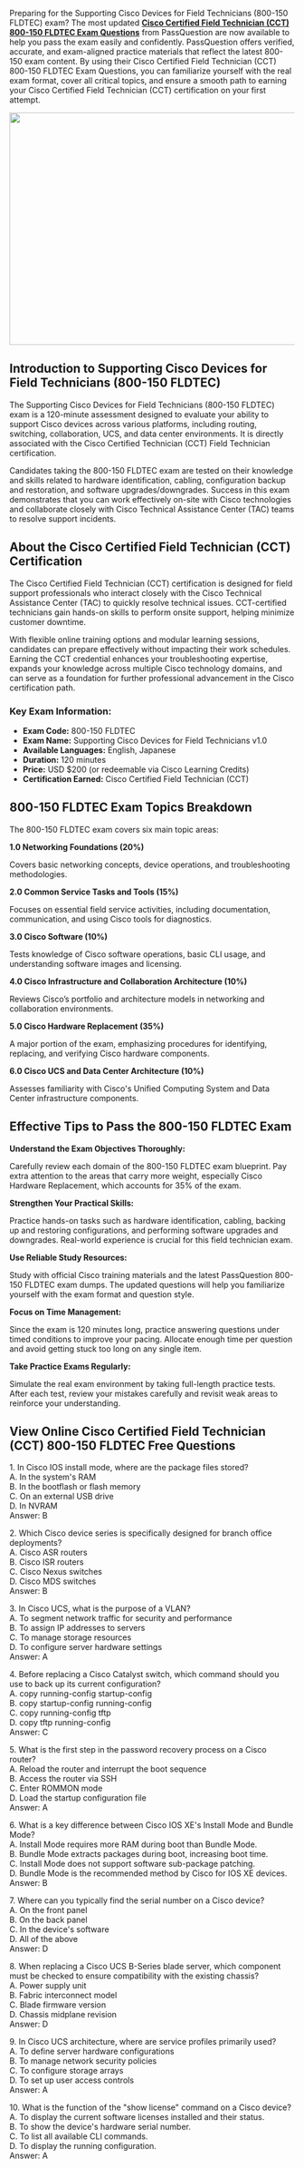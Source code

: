 <p>Preparing for the Supporting Cisco Devices for Field Technicians (800-150 FLDTEC) exam? The most updated <strong><a href="https://www.passquestion.com/800-150.html">Cisco Certified Field Technician (CCT) 800-150 FLDTEC Exam Questions</a></strong> from PassQuestion are now available to help you pass the exam easily and confidently. PassQuestion offers verified, accurate, and exam-aligned practice materials that reflect the latest 800-150 exam content. By using their Cisco Certified Field Technician (CCT) 800-150 FLDTEC Exam Questions, you can familiarize yourself with the real exam format, cover all critical topics, and ensure a smooth path to earning your Cisco Certified Field Technician (CCT) certification on your first attempt.</p>

<p><img alt="" src="https://www.passquestion.com/uploads/pqcom/images/20250429/2688404e7dcaab4f5fe49f39927166ff.png" style="height:410px; width:618px" /></p>

<h2><strong>Introduction to Supporting Cisco Devices for Field Technicians (800-150 FLDTEC)</strong></h2>

<p>The Supporting Cisco Devices for Field Technicians (800-150 FLDTEC) exam is a 120-minute assessment designed to evaluate your ability to support Cisco devices across various platforms, including routing, switching, collaboration, UCS, and data center environments. It is directly associated with the Cisco Certified Technician (CCT) Field Technician certification.</p>

<p>Candidates taking the 800-150 FLDTEC exam are tested on their knowledge and skills related to hardware identification, cabling, configuration backup and restoration, and software upgrades/downgrades. Success in this exam demonstrates that you can work effectively on-site with Cisco technologies and collaborate closely with Cisco Technical Assistance Center (TAC) teams to resolve support incidents.</p>

<h2><strong>About the Cisco Certified Field Technician (CCT) Certification</strong></h2>

<p>The Cisco Certified Field Technician (CCT) certification is designed for field support professionals who interact closely with the Cisco Technical Assistance Center (TAC) to quickly resolve technical issues. CCT-certified technicians gain hands-on skills to perform onsite support, helping minimize customer downtime.</p>

<p>With flexible online training options and modular learning sessions, candidates can prepare effectively without impacting their work schedules. Earning the CCT credential enhances your troubleshooting expertise, expands your knowledge across multiple Cisco technology domains, and can serve as a foundation for further professional advancement in the Cisco certification path.</p>

<h3><strong>Key Exam Information:</strong></h3>

<ul>
	<li><strong>Exam Code:</strong> 800-150 FLDTEC</li>
	<li><strong>Exam Name:</strong> Supporting Cisco Devices for Field Technicians v1.0</li>
	<li><strong>Available Languages:</strong> English, Japanese</li>
	<li><strong>Duration:</strong> 120 minutes</li>
	<li><strong>Price:</strong> USD $200 (or redeemable via Cisco Learning Credits)</li>
	<li><strong>Certification Earned:</strong> Cisco Certified Field Technician (CCT)</li>
</ul>

<h2><strong>800-150 FLDTEC Exam Topics Breakdown</strong></h2>

<p>The 800-150 FLDTEC exam covers six main topic areas:</p>

<p><strong>1.0 Networking Foundations (20%)</strong></p>

<p>Covers basic networking concepts, device operations, and troubleshooting methodologies.</p>

<p><strong>2.0 Common Service Tasks and Tools (15%)</strong></p>

<p>Focuses on essential field service activities, including documentation, communication, and using Cisco tools for diagnostics.</p>

<p><strong>3.0 Cisco Software (10%)</strong></p>

<p>Tests knowledge of Cisco software operations, basic CLI usage, and understanding software images and licensing.</p>

<p><strong>4.0 Cisco Infrastructure and Collaboration Architecture (10%)</strong></p>

<p>Reviews Cisco&rsquo;s portfolio and architecture models in networking and collaboration environments.</p>

<p><strong>5.0 Cisco Hardware Replacement (35%)</strong></p>

<p>A major portion of the exam, emphasizing procedures for identifying, replacing, and verifying Cisco hardware components.</p>

<p><strong>6.0 Cisco UCS and Data Center Architecture (10%)</strong></p>

<p>Assesses familiarity with Cisco&#39;s Unified Computing System and Data Center infrastructure components.</p>

<h2><strong>Effective Tips to Pass the 800-150 FLDTEC Exam</strong></h2>

<p><strong>Understand the Exam Objectives Thoroughly:</strong></p>

<p>Carefully review each domain of the 800-150 FLDTEC exam blueprint. Pay extra attention to the areas that carry more weight, especially Cisco Hardware Replacement, which accounts for 35% of the exam.</p>

<p><strong>Strengthen Your Practical Skills:</strong></p>

<p>Practice hands-on tasks such as hardware identification, cabling, backing up and restoring configurations, and performing software upgrades and downgrades. Real-world experience is crucial for this field technician exam.</p>

<p><strong>Use Reliable Study Resources:</strong></p>

<p>Study with official Cisco training materials and the latest PassQuestion 800-150 FLDTEC exam dumps. The updated questions will help you familiarize yourself with the exam format and question style.</p>

<p><strong>Focus on Time Management:</strong></p>

<p>Since the exam is 120 minutes long, practice answering questions under timed conditions to improve your pacing. Allocate enough time per question and avoid getting stuck too long on any single item.</p>

<p><strong>Take Practice Exams Regularly:</strong></p>

<p>Simulate the real exam environment by taking full-length practice tests. After each test, review your mistakes carefully and revisit weak areas to reinforce your understanding.</p>

<h2><strong>View Online Cisco Certified Field Technician (CCT) 800-150 FLDTEC Free Questions</strong></h2>

<p>1. In Cisco IOS install mode, where are the package files stored?<br />
A. In the system&#39;s RAM<br />
B. In the bootflash or flash memory<br />
C. On an external USB drive<br />
D. In NVRAM<br />
Answer: B</p>

<p>2. Which Cisco device series is specifically designed for branch office deployments?<br />
A. Cisco ASR routers<br />
B. Cisco ISR routers<br />
C. Cisco Nexus switches<br />
D. Cisco MDS switches<br />
Answer: B&nbsp;</p>

<p>3. In Cisco UCS, what is the purpose of a VLAN?<br />
A. To segment network traffic for security and performance<br />
B. To assign IP addresses to servers<br />
C. To manage storage resources<br />
D. To configure server hardware settings<br />
Answer: A&nbsp;</p>

<p>4. Before replacing a Cisco Catalyst switch, which command should you use to back up its current configuration?<br />
A. copy running-config startup-config<br />
B. copy startup-config running-config<br />
C. copy running-config tftp<br />
D. copy tftp running-config<br />
Answer: C&nbsp;</p>

<p>5. What is the first step in the password recovery process on a Cisco router?<br />
A. Reload the router and interrupt the boot sequence<br />
B. Access the router via SSH<br />
C. Enter ROMMON mode<br />
D. Load the startup configuration file<br />
Answer: A&nbsp;</p>

<p>6. What is a key difference between Cisco IOS XE&#39;s Install Mode and Bundle Mode?<br />
A. Install Mode requires more RAM during boot than Bundle Mode.<br />
B. Bundle Mode extracts packages during boot, increasing boot time.<br />
C. Install Mode does not support software sub-package patching.<br />
D. Bundle Mode is the recommended method by Cisco for IOS XE devices.<br />
Answer: B&nbsp;</p>

<p>7. Where can you typically find the serial number on a Cisco device?<br />
A. On the front panel<br />
B. On the back panel<br />
C. In the device&#39;s software<br />
D. All of the above<br />
Answer: D&nbsp;</p>

<p>8. When replacing a Cisco UCS B-Series blade server, which component must be checked to ensure compatibility with the existing chassis?<br />
A. Power supply unit<br />
B. Fabric interconnect model<br />
C. Blade firmware version<br />
D. Chassis midplane revision<br />
Answer: D&nbsp;</p>

<p>9. In Cisco UCS architecture, where are service profiles primarily used?<br />
A. To define server hardware configurations<br />
B. To manage network security policies<br />
C. To configure storage arrays<br />
D. To set up user access controls<br />
Answer: A</p>

<p>10. What is the function of the &quot;show license&quot; command on a Cisco device?<br />
A. To display the current software licenses installed and their status.<br />
B. To show the device&#39;s hardware serial number.<br />
C. To list all available CLI commands.<br />
D. To display the running configuration.<br />
Answer: A&nbsp;</p>

<p><!-- notionvc: 8c154ceb-e25b-4d63-997c-adb4f45675c8 --></p>
